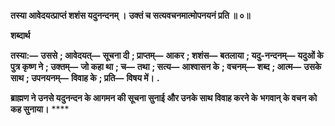 **तस्या आवेदयत्प्राप्तं शशंस यदुनन्दनम् ।** **उक्तं च सत्यवचनमात्मोपनयनं प्रति ॥ ०॥** 

**शब्दार्थ** 

**तस्या:—** **उससे** **; आवेदयत्—** **सूचना दी** **; प्राप्तम्—** **आकर** **; शशंस—** **बतलाया** **; यदु-नन्दनम्—** **यदुओं के पुत्र कृष्ण ने** **; उक्तम्—** **जो कहा था** **; च—** **तथा** **; सत्य—** **आश्वासन के** **; वचनम्—** **शब्द** **; आत्म—** **उसके साथ** **; उपनयनम्—** **विवाह के** **; प्रति—** **विषय में।** **.** 

**ब्राह्मण ने उनसे यदुनन्दन के आगमन की सूचना सुनाई और उनके साथ विवाह करने के** **भगवान् के वचन को कह सुनाया।** **** 